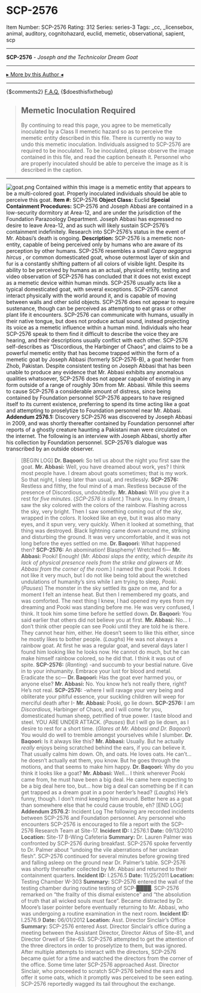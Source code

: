 # SCP-2576
Item Number: SCP-2576
Rating: 312
Series: series-3
Tags: _cc, _licensebox, animal, auditory, cognitohazard, euclid, memetic, observational, sapient, scp

---

**SCP-2576** \- _Joseph and the Technicolor Dream Goat_
* * *
[▸ More by this Author ◂](http://www.scp-wiki.net/djkaktus)
* * *
{$comments2}
[F.A.Q.](https://scp-wiki.wikidot.com/component:info-ayers)
{$doesthisfixthebug}
  

> ## Memetic Inoculation Required
> By continuing to read this page, you agree to be memetically inoculated by a Class II memetic hazard so as to perceive the memetic entity described in this file. There is currently no way to undo this memetic inoculation. Individuals assigned to SCP-2576 are required to be inoculated.
> To be inoculated, please observe the image contained in this file, and read the caption beneath it. Personnel who are properly inoculated should be able to perceive the image as it is described in the caption.
* * *
![goat.png](https://scp-wiki.wdfiles.com/local--files/scp-2576/goat.png)
Contained within this image is a memetic entity that appears to be a multi-colored goat. Properly inoculated individuals should be able to perceive this goat.
**Item #:** SCP-2576
**Object Class:** Euclid
**Special Containment Procedures:** SCP-2576 and Joseph Abbasi are contained in a low-security dormitory at Area-12, and are under the jurisdiction of the Foundation Parazoology Department. Joseph Abbasi has expressed no desire to leave Area-12, and as such will likely sustain SCP-2576’s containment indefinitely.
Research into SCP-2576’s status in the event of Mr. Abbasi’s death is ongoing.
**Description:** SCP-2576 is a memetic non-entity, capable of being perceived only by humans who are aware of its perception by other humans. SCP-2576 resembles a small _Capra aegagrus hircus_ , or common domesticated goat, whose outermost layer of skin and fur is a constantly shifting pattern of all colors of visible light. Despite its ability to be perceived by humans as an actual, physical entity, testing and video observation of SCP-2576 has concluded that it does not exist except as a memetic device within human minds.
SCP-2576 usually acts like a typical domesticated goat, with several exceptions. SCP-2576 cannot interact physically with the world around it, and is capable of moving between walls and other solid objects. SCP-2576 does not appear to require sustenance, though can be perceived as attempting to eat grass or other plant life it encounters. SCP-2576 can communicate with humans, usually in their native tongue, but does not produce actual sound, instead projecting its voice as a memetic influence within a human mind. Individuals who hear SCP-2576 speak to them find it difficult to describe the voice they are hearing, and their descriptions usually conflict with each other.
SCP-2576 self-describes as “Discordious, the Harbinger of Chaos”, and claims to be a powerful memetic entity that has become trapped within the form of a memetic goat by Joseph Abbasi (formerly SCP-2576-B), a goat herder from Zhob, Pakistan. Despite consistent testing on Joseph Abbasi that has been unable to produce any evidence that Mr. Abbasi exhibits any anomalous qualities whatsoever, SCP-2576 does not appear capable of existing in any form outside of a range of roughly 30m from Mr. Abbasi. While this seems to cause SCP-2576 a considerable amount of distress, since being contained by Foundation personnel SCP-2576 appears to have resigned itself to its current existence, preferring to spend its time acting like a goat and attempting to proselytize to Foundation personnel near Mr. Abbasi.
**Addendum 2576.1:** Discovery
SCP-2576 was discovered by Joseph Abbasi in 2009, and was shortly thereafter contained by Foundation personnel after reports of a ghostly creature haunting a Pakistani man were circulated on the internet. The following is an interview with Joseph Abbasi, shortly after his collection by Foundation personnel. SCP-2576’s dialogue was transcribed by an outside observer.
> [BEGIN LOG]
> **Dr. Baqoori:** So tell us about the night you first saw the goat.
> **Mr. Abbasi:** Well, you have dreamed about work, yes? I think most people have. I dream about goats sometimes; that is my work. So that night, I sleep later than usual, and restlessly.
> **SCP-2576:** Restless and filthy, the foul mind of a man. Restless because of the presence of Discordious, undoubtedly.
> **Mr. Abbasi:** Will you give it a rest for _five minutes_. (_SCP-2576 is silent._) Thank you. In my dream, I saw the sky colored with the colors of the rainbow. Flashing across the sky, very bright. Then I saw something coming out of the sky, wrapped in the colors. It looked like an eye, but it was also many eyes, and it spun very, very quickly. When it looked at something, that thing was destroyed. Black lightning came down around me, striking and disturbing the ground. It was very uncomfortable, and it was not long before the eyes settled on me.
> **Dr. Baqoori:** What happened then?
> **SCP-2576:** An abomination! Blasphemy! Wretched fi—
> **Mr. Abbasi:** Pooki! Enough! (_Mr. Abbasi slaps the entity, which despite its lack of physical presence reels from the strike and glowers at Mr. Abbasi from the corner of the room._) I named the goat Pooki. It does not like it very much, but I do not like being told about the wretched undulations of humanity’s sins while I am trying to sleep, _Pooki_. (_Pauses_) The monster in the sky settled its gaze on me, and for a moment I felt an intense heat. But then I remembered my goats, and was comforted. The next thing I knew, I had opened my eyes from my dreaming and Pooki was standing before me. He was very confused, I think. It took him some time before he settled down.
> **Dr. Baqoori:** You said earlier that others did not believe you at first.
> **Mr. Abbasi:** No… I don’t think other people can see Pooki until they are told he is there. They cannot hear him, either. He doesn’t seem to like this either, since he mostly likes to bother people. (_Laughs_) He was not always a rainbow goat. At first he was a regular goat, and several days later I found him looking like he looks now. He cannot do much, but he can make himself rainbow colored, so he did that. I think it was out of spite.
> **SCP-2576:** (_Ranting_) -and succumb to your bestial nature. Give in to your inhumanity. Embrace your lust for blood and metal. Eradicate the sc—
> **Dr. Baqoori:** Has the goat ever harmed you, or anyone else?
> **Mr. Abbasi:** No. You know he’s not really there, right? He’s not real.
> **SCP-2576:** -where I will ravage your very being and obliterate your pitiful essence, your suckling children will weep for merciful death after I-
> **Mr. Abbasi:** Pooki, go lie down.
> **SCP-2576:** I am _Discordious,_ Harbinger of Chaos, and I will come for you, domesticated human sheep, petrified of true power. I taste blood and steel. YOU ARE UNDER ATTACK. (_Pauses_) But I will go lie down, as I desire to rest for a short time. (_Glares at Mr. Abbasi and Dr. Baqoori_) You would do well to tremble amongst yourselves while I slumber.
> **Dr. Baqoori:** Is it always like this?
> **Mr. Abbasi:** Usually. But he actually _really_ enjoys being scratched behind the ears, if you can believe it. That usually calms him down. Oh, and oats. He loves oats. He can’t… he doesn’t actually eat them, you know. But he goes through the motions, and that seems to make him happy.
> **Dr. Baqoori:** Why do you think it looks like a goat?
> **Mr. Abbasi:** Well… I think wherever Pooki came from, he must have been a big deal. He came here expecting to be a big deal here too, but… how big a deal can something be if it can get trapped as a dream goat in a poor herder’s head? (_Laughs_) He’s funny, though. I don’t mind keeping him around. Better here as a goat than somewhere else that he could cause trouble, eh?
> [END LOG]
**Addendum 2576.2:** Incident Log
The following are recorded incidents between SCP-2576 and Foundation personnel. Any personnel who encounters SCP-2576 is encouraged to file a report with the SCP-2576 Research Team at Site-17.
> **Incident ID:** I.2576.1
> **Date:** 09/13/2010
> **Location:** Site-17 B-Wing Cafeteria
> **Summary:** Dr. Lauren Palmer was confronted by SCP-2576 during breakfast. SCP-2576 spoke fervently to Dr. Palmer about “undoing the vile aberrations of her unclean flesh”. SCP-2576 continued for several minutes before growing tired and falling asleep on the ground near Dr. Palmer’s table. SCP-2576 was shortly thereafter collected by Mr. Abbasi and returned to their containment quarters.
> **Incident ID:** I.2576.5
> **Date:** 11/25/2011
> **Location:** Testing Chamber W-303
> **Summary:** SCP-2576 entered the wall of the testing chamber during routine testing of SCP-████. SCP-2576 remarked on “the frailty of this dismal existence” and “the absolution of truth that all wicked souls must face”. Became distracted by Dr. Moore’s laser pointer before eventually returning to Mr. Abbasi, who was undergoing a routine examination in the next room.
> **Incident ID:** I.2576.9
> **Date:** 06/01/2012
> **Location:** Asst. Director Sinclair’s Office
> **Summary:** SCP-2576 entered Asst. Director Sinclair’s office during a meeting between the Assistant Director, Director Aktus of Site-81, and Director Orwell of Site-63. SCP-2576 attempted to get the attention of the three directors in order to proselytize to them, but was ignored. After multiple attempts to interact with the directors, SCP-2576 became quiet for a time and watched the directors from the corner of the office. Some time later SCP-2576 approached Asst. Director Sinclair, who proceeded to scratch SCP-2576 behind the ears and offer it some oats, which it promptly was perceived to be seen eating. SCP-2576 reportedly wagged its tail throughout the exchange.